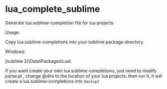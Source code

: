 lua_complete_sublime
========

Generate lua.sublime-completion file for lua projects

Usage:

Copy lua.sublime-completions into your sublime package directory.

Windows:

[sublime 2]\Data\Packages\Lua\


If you want create your own lua.sublime-completions, just need to modify parse.pl , change @dirs to the location of your lua projects, then run it, it will create a lua.sublime-completions into `$outupt`

